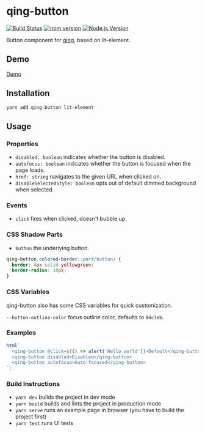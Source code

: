 # qing-button

[![Build Status](https://github.com/mgenware/qing-button/workflows/Build/badge.svg)](https://github.com/mgenware/qing-button/actions)
[![npm version](https://img.shields.io/npm/v/qing-button.svg?style=flat-square)](https://npmjs.com/package/qing-button)
[![Node.js Version](http://img.shields.io/node/v/qing-button.svg?style=flat-square)](https://nodejs.org/en/)

Button component for [qing](https://github.com/mgenware/qing), based on lit-element.

## Demo

[Demo](https://mgenware.github.io/qing-button/)

## Installation

```sh
yarn add qing-button lit-element
```

## Usage

### Properties

- `disabled: boolean` indicates whether the button is disabled.
- `autofocus: boolean` indicates whether the button is focused when the page loads.
- `href: string` navigates to the given URL when clicked on.
- `disableSelectedStyle: boolean` opts out of default dimmed background when selected.

### Events

- `click` fires when clicked, doesn't bubble up.

### CSS Shadow Parts

- `button` the underlying button.

```css
qing-button.colored-border::part(button) {
  border: 4px solid yellowgreen;
  border-radius: 10px;
}
```

### CSS Variables

qing-button also has some CSS variables for quick customization.

`--button-outline-color` focus outline color, defaults to `8dc3eb`.

### Examples

```js
html`
  <qing-button @click=${() => alert('Hello world')}>Default</qing-button>
  <qing-button disabled>Disabled</qing-button>
  <qing-button autofocus>Auto-focused</qing-button>
`;
```

### Build Instructions

- `yarn dev` builds the project in dev mode
- `yarn build` builds and lints the project in production mode
- `yarn serve` runs an example page in browser (you have to build the project first)
- `yarn test` runs UI tests
